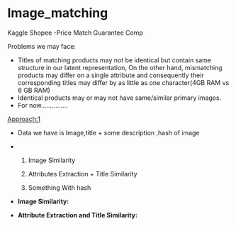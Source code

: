 # Image_matching
Kaggle Shopee -Price Match Guarantee Comp

Problems we may face:

* Titles of matching products may not be identical but contain same structure in our latent representation, On the other hand, mismatching products may differ on a single attribute and consequently their corresponding titles may differ by as little as one character(4GB RAM vs 6 GB RAM)
* Identical products may or may not have same/similar primary images.
* For now...............

<u>Approach:1</u>

* Data we have is Image,title + some description ,hash of image

* 1) Image Similarity

  2) Attributes Extraction + Title Similarity

  3) Something With hash

* **Image Similarity:**



* **Attribute Extraction and Title Similarity:**





